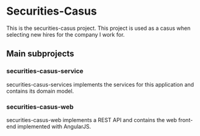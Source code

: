 # Securities-Casus

This is the securities-casus project. This project is used as a casus when selecting new hires for the company I work for.

## Main subprojects

### securities-casus-service

securities-casus-services implements the services for this application and contains its domain model.


### securities-casus-web

securities-casus-web implements a REST API and contains the web front-end implemented with AngularJS.
